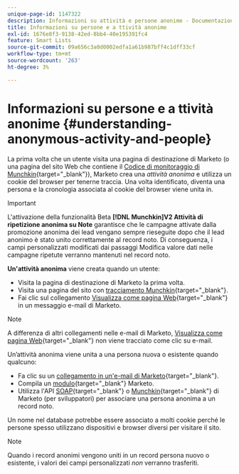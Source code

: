 ```yaml
---
unique-page-id: 1147322
description: Informazioni su attività e persone anonime - Documentazione di Marketo - Documentazione del prodotto
title: Informazioni su persone e a ttività anonime
exl-id: 1676e8f3-9138-42ed-8bb4-40e195391fc4
feature: Smart Lists
source-git-commit: 09a656c3a0d0002edfa1a61b987bff4c1dff33cf
workflow-type: tm+mt
source-wordcount: '263'
ht-degree: 3%

---
```


# Informazioni su persone e a ttività anonime {#understanding-anonymous-activity-and-people}

La prima volta che un utente visita una pagina di destinazione di Marketo (o una pagina del sito Web che contiene il [Codice di monitoraggio di Munchkin](/help/marketo/product-docs/administration/additional-integrations/add-munchkin-tracking-code-to-your-website.md){target="_blank"}), Marketo crea una *attività anonima* e utilizza un cookie del browser per tenerne traccia. Una volta identificato, diventa una persona e la cronologia associata al cookie del browser viene unita in.

>[!IMPORTANT]
>
>L&#39;attivazione della funzionalità Beta **[!DNL Munchkin]V2 Attività di ripetizione anonima su Note** garantisce che le campagne attivate dalla promozione anonima dei lead vengano sempre rieseguite dopo che il lead anonimo è stato unito correttamente al record noto. Di conseguenza, i campi personalizzati modificati dai passaggi Modifica valore dati nelle campagne ripetute verranno mantenuti nel record noto.

**Un&#39;attività anonima** viene creata quando un utente:

* Visita la pagina di destinazione di Marketo la prima volta.
* Visita una pagina del sito con [tracciamento Munchkin](/help/marketo/product-docs/administration/additional-integrations/add-munchkin-tracking-code-to-your-website.md){target="_blank"}.
* Fai clic sul collegamento [Visualizza come pagina Web](/help/marketo/product-docs/email-marketing/general/functions-in-the-editor/add-a-view-as-web-page-link-to-an-email.md){target="_blank"} in un messaggio e-mail di Marketo.

>[!NOTE]
>
>A differenza di altri collegamenti nelle e-mail di Marketo, [Visualizza come pagina Web](/help/marketo/product-docs/email-marketing/general/functions-in-the-editor/add-a-view-as-web-page-link-to-an-email.md){target="_blank"} non viene tracciato come clic su e-mail.

Un’attività anonima viene unita a una persona nuova o esistente quando qualcuno:

* Fa clic su un [collegamento in un&#39;e-mail di Marketo](/help/marketo/product-docs/email-marketing/general/using-tokens/add-a-system-token-as-a-link-in-an-email.md){target="_blank"}.
* Compila un [modulo](/help/marketo/product-docs/demand-generation/forms/form-actions/embed-a-form-on-your-website.md){target="_blank"} Marketo.
* Utilizza l&#39;API [SOAP](/help/marketo/product-docs/administration/additional-integrations/configuring-your-soap-api-settings.md){target="_blank"} o [Munchkin](/help/marketo/product-docs/administration/additional-integrations/add-munchkin-tracking-code-to-your-website.md){target="_blank"} di Marketo (per sviluppatori) per associare una persona anonima a un record noto.

Un nome nel database potrebbe essere associato a molti cookie perché le persone spesso utilizzano dispositivi e browser diversi per visitare il sito.

>[!NOTE]
>
>Quando i record anonimi vengono uniti in un record persona nuovo o esistente, i valori dei campi personalizzati *non* verranno trasferiti.
